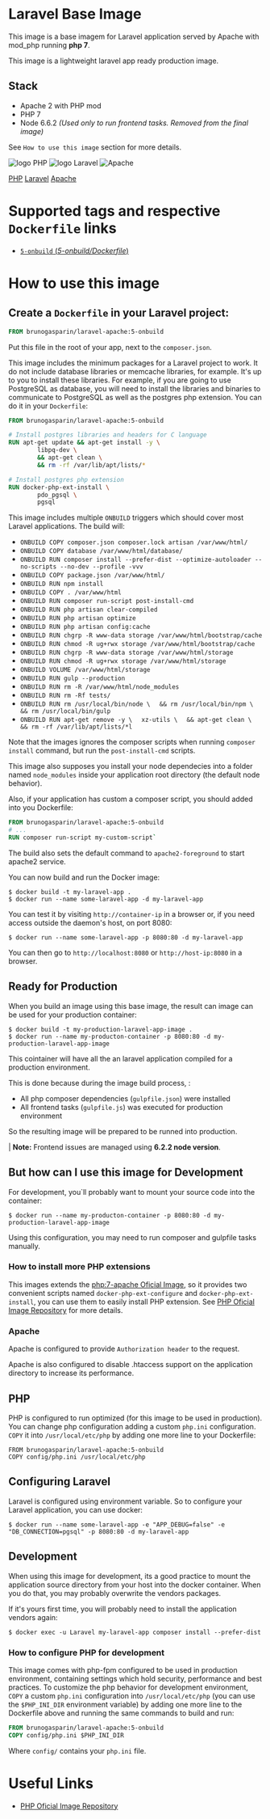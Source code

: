 # Laravel Base Image 

This image is a base imagem for Laravel application served by Apache with mod_php running **php 7**.

This image is a lightweight laravel app ready production image.

## Stack

- Apache 2 with PHP mod
- PHP 7
- Node 6.6.2 *(Used only to run frontend tasks. Removed from the final image)*


See `How to use this image` section for more details.

![logo PHP](php-logo.png) ![logo Laravel](laravel-logo.png) ![Apache](httpd-logo.png)

[PHP][1]
[Laravel][2]
[Apache][3]

# Supported tags and respective `Dockerfile` links

* [`5-onbuild` (*5-onbuild/Dockerfile*)](5-onbuild/Dockerfile)

# How to use this image

## Create a `Dockerfile` in your Laravel project:

```dockerfile
FROM brunogasparin/laravel-apache:5-onbuild
```

Put this file in the root of your app, next to the `composer.json`.

This image includes the minimum packages for a Laravel project to work. It do not include database
libraries or memcache libraries, for example. It's up to you to install these libraries. For
example, if you are going to use PostgreSQL as database, you will need to install the libraries
and binaries to communicate to PostgreSQL as well as the postgres php extension.
You can do it in your `Dockerfile`:

```dockerfile
FROM brunogasparin/laravel-apache:5-onbuild

# Install postgres libraries and headers for C language
RUN apt-get update && apt-get install -y \
        libpq-dev \
        && apt-get clean \
        && rm -rf /var/lib/apt/lists/*

# Install postgres php extension
RUN docker-php-ext-install \
        pdo_pgsql \
        pgsql
```

This image includes multiple `ONBUILD` triggers which should cover most Laravel applications.
The build will:

* `ONBUILD COPY composer.json composer.lock artisan /var/www/html/`
* `ONBUILD COPY database /var/www/html/database/`
* `ONBUILD RUN composer install --prefer-dist --optimize-autoloader --no-scripts --no-dev --profile -vvv`
* `ONBUILD COPY package.json /var/www/html/`
* `ONBUILD RUN npm install`
* `ONBUILD COPY . /var/www/html`
* `ONBUILD RUN composer run-script post-install-cmd`
* `ONBUILD RUN php artisan clear-compiled`
* `ONBUILD RUN php artisan optimize`
* `ONBUILD RUN php artisan config:cache`
* `ONBUILD RUN chgrp -R www-data storage /var/www/html/bootstrap/cache`
* `ONBUILD RUN chmod -R ug+rwx storage /var/www/html/bootstrap/cache`
* `ONBUILD RUN chgrp -R www-data storage /var/www/html/storage`
* `ONBUILD RUN chmod -R ug+rwx storage /var/www/html/storage `
* `ONBUILD VOLUME /var/www/html/storage`
* `ONBUILD RUN gulp --production`
* `ONBUILD RUN rm -R /var/www/html/node_modules `
* `ONBUILD RUN rm -Rf tests/`
* `ONBUILD RUN rm /usr/local/bin/node \`
  `  && rm /usr/local/bin/npm \`
  `  && rm /usr/local/bin/gulp`
* `ONBUILD RUN apt-get remove -y \`
  `  xz-utils \`
  `  && apt-get clean \`
  `  && rm -rf /var/lib/apt/lists/*l`

Note that the images ignores the composer scripts when running `composer install` command, but run the `post-install-cmd` scripts.

This image also supposes you install your node dependecies into a folder named `node_modules`  inside your application root directory (the default node behavior). 

Also, if your application has custom a composer script, you should added into you Dockerfile:
	
```dockerfile
FROM brunogasparin/laravel-apache:5-onbuild
# ...
RUN composer run-script my-custom-script`
```

The build also sets the default command to `apache2-foreground` to start apache2 service.

You can now build and run the Docker image:

```console
$ docker build -t my-laravel-app .
$ docker run --name some-laravel-app -d my-laravel-app
```

You can test it by visiting `http://container-ip` in a browser or, if you need access outside
the daemon's host, on port 8080:

    $ docker run --name some-laravel-app -p 8080:80 -d my-laravel-app

You can then go to `http://localhost:8080` or `http://host-ip:8080` in a browser.

## Ready for Production 

When you build an image using this base image, the result can image can be used for
your production container:

    $ docker build -t my-production-laravel-app-image .
    $ docker run --name my-producton-container -p 8080:80 -d my-production-laravel-app-image

This cointainer will have all the an laravel application compiled for a production environment.

This is done because during the image build process, :

   - All php composer dependencies  (`gulpfile.json`) were installed
   - All frontend tasks (`gulpfile.js`) was executed for production environment  

So the resulting image will be prepared to be runned into production.

| **Note:** Frontend issues are managed using **6.2.2 node version**.

## But how can I use this image for Development

For development, you`ll probably want to mount your source code into the container:

    $ docker run --name my-producton-container -p 8080:80 -d my-production-laravel-app-image

Using this configuration, you may need to run composer and gulpfile tasks manually.

### How to install more PHP extensions

This images extends the [php:7-apache Oficial Image][3], so it provides two convenient scripts 
named `docker-php-ext-configure` and `docker-php-ext-install`, 
you can use them to easily install PHP extension. See [PHP Oficial Image Repository][3] for 
more details.

### Apache

Apache is configured to provide `Authorization header` to the request.

Apache is also configured to disable .htaccess support on the application directory
to increase its performance.

## PHP

PHP is configured to run optimized (for this image to be used in production). You can change php
configuration adding a custom `php.ini` configuration. `COPY` it into `/usr/local/etc/php` by
adding one more line to your Dockerfile:

    FROM brunogasparin/laravel-apache:5-onbuild
    COPY config/php.ini /usr/local/etc/php

## Configuring Laravel

Laravel is configured using environment variable. So to configure your Laravel application, you can use
docker:

```console
$ docker run --name some-laravel-app -e "APP_DEBUG=false" -e "DB_CONNECTION=pgsql" -p 8080:80 -d my-laravel-app
```

## Development

When using this image for development, its a good practice to mount the application source directory
from your host into the docker container. When you do that, you may probably overwrite the
vendors packages.

If it's yours first time, you will probably need to install the application vendors again:

```console
$ docker exec -u Laravel my-laravel-app composer install --prefer-dist
```

### How to configure PHP for development

This image comes with php-fpm configured to be used in production environment, containing settings which hold 
security, performance and best practices. To customize the php behavior for development environment, `COPY`
 a custom `php.ini` configuration into `/usr/local/etc/php` (you can use the `$PHP_INI_DIR` environment variable) 
 by adding one more line to the Dockerfile above and running the same commands to build and run:

```dockerfile
FROM brunogasparin/laravel-apache:5-onbuild
COPY config/php.ini $PHP_INI_DIR
```

Where `config/` contains your `php.ini` file.

# Useful Links

- [PHP Oficial Image Repository][3]

[1]: http://http://php.net/
[2]: https://laravel.com
[3]: http://httpd.apache.org
